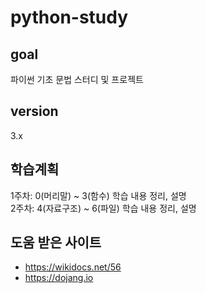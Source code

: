 # python-study

## goal 
파이썬 기초 문법 스터디 및 프로젝트

## version
3.x

## 학습계획
1주차: 0(머리말) ~ 3(함수) 학습 내용 정리, 설명<br/>
2주차: 4(자료구조) ~ 6(파일) 학습 내용 정리, 설명

## 도움 받은 사이트
- https://wikidocs.net/56
- https://dojang.io

